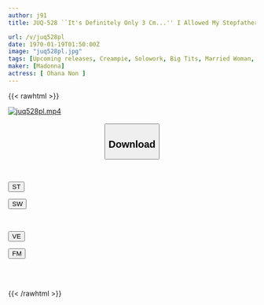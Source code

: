 ```yaml
---
author: j91
title: JUQ-528 ``It's Definitely Only 3 Cm...'' I Allowed My Stepfather, Who Has A Lot Of Sexual Desire, To Penetrate Me For A Little While, And It Turned Out To Be A Perfect Match... I Climaxed Over And Over Again. Kohananon

url: /v/juq528pl
date: 1970-01-19T01:50:00Z
image: "juq528pl.jpg"
tags: [Upcoming releases, Creampie, Solowork, Big Tits, Married Woman, Affair, Mature Woman	]
maker: [Madonna]
actress: [ Ohana Non ]
---
```



{{< rawhtml >}}

<div class="video" data-videoid="pending_link.html">
    <a href="javascript:;">
        <img src="/v/juq528pl/juq528pl.jpg" width="WIDTH" height="HEIGHT" alt="juq528pl.mp4" loading="lazy">
    </a>
</div>

<script type="text/javascript" src="https://j91.asia/asset/on-demand-pend.js"></script>

<br>
  <link rel="stylesheet" href="https://j91.asia/asset/bs5.css">
  
  <center>
  <button class="btn btn-primary" type="button" data-bs-toggle="collapse" data-bs-target=".multi-collapse" aria-expanded="false" aria-controls="multiCollapseExample1 multiCollapseExample2"><h2>Download</h2></button></center>
</p>
<div class="row">
  <div class="col">
    <div class="collapse multi-collapse" id="multiCollapseExample1">
      <div class="card card-body">
	      	      <br>
<div class="buttons">  
<p><a href="https://j91.asia/pending_link.html" target="_blank"><button class="btn-hover color-3"><i class="fa fa-download"></i> ST</button></a></p>
<p><a href="https://j91.asia/pending_link.html" target="_blank"><button class="btn-hover color-2"><i class="fa fa-download"></i> SW</button></a></p></div>
    </div>
  </div>
</div>
  <div class="col">
    <div class="collapse multi-collapse" id="multiCollapseExample2">
      <div class="card card-body">
	      <br>
<div class="buttons">
<p><a href="https://j91.asia/pending_link.html" target="_blank"><button class="btn-hover color-9"><i class="fa fa-download"></i> VE</button></a></p>
<p><a href="https://j91.asia/pending_link.html" target="_blank"><button class="btn-hover color-8"><i class="fa fa-download"></i> FM</button></a></p></div>
<br><br>
      </div>
    </div>
  </div>
</div>

{{< /rawhtml >}}